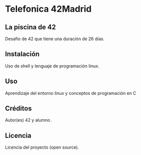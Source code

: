 # Telefonica 42Madrid 

## La piscina de 42
Desafio de 42 que tiene una duración de 26 días. 
## Instalación 
Uso de shell y lenguaje de programación linux. 
## Uso 
Aprendizaje del entorno linux y conceptos de programación en C
## Créditos 
Autor(es) 42 y alumno .
## Licencia 
Licencia del proyecto (open source).




